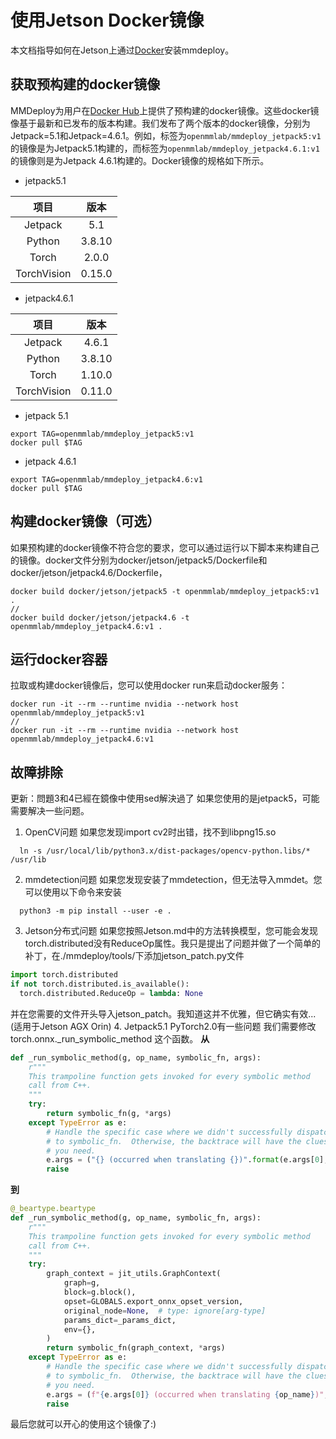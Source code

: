 # 使用Jetson Docker镜像

本文档指导如何在Jetson上通过[Docker](https://docs.docker.com/get-docker/)安装mmdeploy。

## 获取预构建的docker镜像

MMDeploy为用户在[Docker Hub](https://hub.docker.com/r/openmmlab/mmdeploy)上提供了预构建的docker镜像。这些docker镜像基于最新和已发布的版本构建。我们发布了两个版本的docker镜像，分别为Jetpack=5.1和Jetpack=4.6.1。例如，标签为`openmmlab/mmdeploy_jetpack5:v1`的镜像是为Jetpack5.1构建的，而标签为`openmmlab/mmdeploy_jetpack4.6.1:v1`的镜像则是为Jetpack 4.6.1构建的。Docker镜像的规格如下所示。

- jetpack5.1

|    项目    |   版本    |
| :--------: | :------: |
| Jetpack    |   5.1    |
| Python     |  3.8.10  |
| Torch      |   2.0.0  |
| TorchVision|  0.15.0  |

- jetpack4.6.1

|    项目    |   版本    |
| :--------: | :------: |
| Jetpack    |   4.6.1  |
| Python     |  3.8.10  |
| Torch      |  1.10.0  |
| TorchVision|  0.11.0  |

- jetpack 5.1
```shell
export TAG=openmmlab/mmdeploy_jetpack5:v1
docker pull $TAG
```
- jetpack 4.6.1
```shell
export TAG=openmmlab/mmdeploy_jetpack4.6:v1
docker pull $TAG
```

## 构建docker镜像（可选）
如果预构建的docker镜像不符合您的要求，您可以通过运行以下脚本来构建自己的镜像。docker文件分别为docker/jetson/jetpack5/Dockerfile和docker/jetson/jetpack4.6/Dockerfile，

```shell
docker build docker/jetson/jetpack5 -t openmmlab/mmdeploy_jetpack5:v1 .
//
docker build docker/jetson/jetpack4.6 -t openmmlab/mmdeploy_jetpack4.6:v1 .
```

## 运行docker容器
拉取或构建docker镜像后，您可以使用docker run来启动docker服务：

```shell
docker run -it --rm --runtime nvidia --network host openmmlab/mmdeploy_jetpack5:v1
//
docker run -it --rm --runtime nvidia --network host openmmlab/mmdeploy_jetpack4.6:v1
```

## 故障排除
更新：問題3和4已經在鏡像中使用sed解決過了
如果您使用的是jetpack5，可能需要解决一些问题。

1. OpenCV问题
如果您发现import cv2时出错，找不到libpng15.so
```shell
  ln -s /usr/local/lib/python3.x/dist-packages/opencv-python.libs/* /usr/lib
```
2. mmdetection问题
如果您发现安装了mmdetection，但无法导入mmdet。您可以使用以下命令来安装
```shell
  python3 -m pip install --user -e .
```
3. Jetson分布式问题
如果您按照Jetson.md中的方法转换模型，您可能会发现torch.distributed没有ReduceOp属性。我只是提出了问题并做了一个简单的补丁，在./mmdeploy/tools/下添加jetson_patch.py文件
```python
import torch.distributed
if not torch.distributed.is_available():
  torch.distributed.ReduceOp = lambda: None
```
并在您需要的文件开头导入jetson_patch。我知道这并不优雅，但它确实有效...(适用于Jetson AGX Orin)
4. Jetpack5.1 PyTorch2.0有一些问题
  我们需要修改 torch.onnx._run_symbolic_method 这个函数。
  **从**
```python
def _run_symbolic_method(g, op_name, symbolic_fn, args):
    r"""
    This trampoline function gets invoked for every symbolic method
    call from C++.
    """
    try:
        return symbolic_fn(g, *args)
    except TypeError as e:
        # Handle the specific case where we didn't successfully dispatch
        # to symbolic_fn.  Otherwise, the backtrace will have the clues
        # you need.
        e.args = ("{} (occurred when translating {})".format(e.args[0], op_name),)
        raise
```
  **到**
```python
@_beartype.beartype
def _run_symbolic_method(g, op_name, symbolic_fn, args):
    r"""
    This trampoline function gets invoked for every symbolic method
    call from C++.
    """
    try:
        graph_context = jit_utils.GraphContext(
            graph=g,
            block=g.block(),
            opset=GLOBALS.export_onnx_opset_version,
            original_node=None,  # type: ignore[arg-type]
            params_dict=_params_dict,
            env={},
        )
        return symbolic_fn(graph_context, *args)
    except TypeError as e:
        # Handle the specific case where we didn't successfully dispatch
        # to symbolic_fn.  Otherwise, the backtrace will have the clues
        # you need.
        e.args = (f"{e.args[0]} (occurred when translating {op_name})",)
        raise
  ```
最后您就可以开心的使用这个镜像了:)
